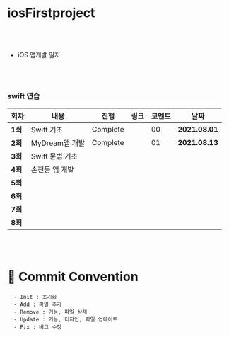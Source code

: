 # iosFirstproject


</br>

</br>



- iOS 앱개발 일지



</br>

</br>





### swift 연습

| 회차    | 내용                                           | 진행 | 링크                                                         | 코멘트                                                  | 날짜           |
| ------- | ---------------------------------------------- | ---- | ------------------------------------------------------------ | ------------------------------------------------------- | -------------- |
| **1회** | Swift 기초   | Complete |  | 00 | **2021.08.01** |
| **2회** | MyDream앱 개발 | Complete |   | 01 | **2021.08.13** |
| **3회** | Swift 문법 기초 |     |    |  | |
| **4회** | 손전등 앱 개발 |     | |                                                         | |
| **5회** |              |     | |                      | |
| **6회** |           |     |  |                          |  |
| **7회** |                      |     |  |                                                         |  |
| **8회** |                                        |      |                                                              |                                                         |                |

</br>

</br>



# :memo: Commit Convention

```
  - Init : 초기화
  - Add : 파일 추가
  - Remove : 기능, 파일 삭제
  - Update : 기능, 디자인, 파일 업데이트
  - Fix : 버그 수정
```

<br></br>

